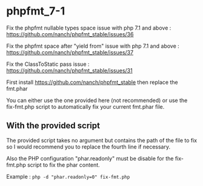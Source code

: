 # phpfmt_7-1
Fix the phpfmt nullable types space issue with php 7.1 and above : https://github.com/nanch/phpfmt_stable/issues/36

Fix the phpfmt space after "yield from" issue with php 7.1 and above : https://github.com/nanch/phpfmt_stable/issues/37

Fix the ClassToStatic pass issue : https://github.com/nanch/phpfmt_stable/issues/31

First install https://github.com/nanch/phpfmt_stable then replace the fmt.phar

You can either use the one provided here (not recommended) or use the fix-fmt.php script to automatically fix your current fmt.phar file.

## With the provided script
The provided script takes no argument but contains the path of the file to fix so I would recommend you to replace the fourth line if necessary.

Also the PHP configuration "phar.readonly" must be disable for the fix-fmt.php script to fix the phar content.

Example :
`php -d "phar.readonly=0" fix-fmt.php`
